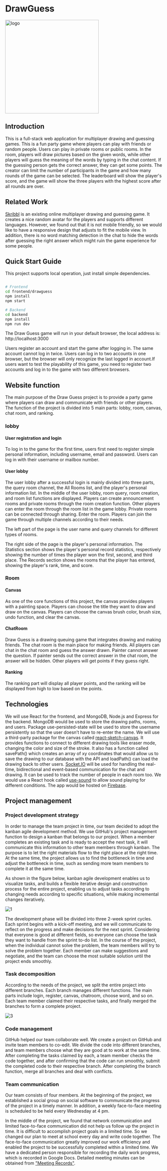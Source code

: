 # DrawGuess

<img src="https://github.com/ZACHSTRIVES/Draw-Guess-Game/blob/master/README/2.png"  height="300" alt="logo"/>

## Introduction

This is a full-stack web application for multiplayer drawing and guessing games. This is a fun party game where players can play with friends or random people. Users can play in private rooms or public rooms. In the room, players will draw pictures based on the given words, while other players will guess the meaning of the words by typing in the chat content. If the guessing person gets the correct answer, they can get some points. The creator can limit the number of participants in the game and how many rounds of the game can be selected. The leaderboard will show the player's score, and the game will show the three players with the highest score after all rounds are over.

## Related Work

[Skribbl](https://skribbl.io/) is an existing online multiplayer drawing and guessing game. It creates a nice random avatar for the players and supports different languages. However, we found out that it is not mobile friendly, so we would like to have a responsive design that adjusts to fit the mobile view. In addition, there is no word matching detection in the chat to hide the words after guessing the right answer which might ruin the game experience for some people.

## Quick Start Guide

This project supports local operation, just install simple dependencies.
``` bash

# Frontend
cd frontend/drawguess
npm install
npm start

# Backend
cd backend
npm install
npm run dev

```
The Draw Guess game will run in your default browser, the local address is: http://localhost:3000

Users register an account and start the game after logging in. The same account cannot log in twice. Users can log in to two accounts in one browser, but the browser will only recognize the last logged in account.If users want to test the playability of this game, you need to register two accounts and log in to the game with two different browsers.

## Website function

The main purpose of the Draw Guess project is to provide a party game where players can draw and communicate with friends or other players. The function of the project is divided into 5 main parts: lobby, room, canvas, chat room, and ranking.

### lobby
#### User registration and login
To log in to the game for the first time, users first need to register simple personal information, including username, email and password. Users can log in with their username or mailbox number.

#### User lobby
The user lobby after a successful login is mainly divided into three parts, the query room channel, the All Rooms list, and the player's personal information list.
In the middle of the user lobby, room query, room creation, and room list functions are displayed. Players can create announcement rooms and private rooms through the room creation function. Other players can enter the room through the room list in the game lobby. Private rooms can be connected through sharing. Enter the room. Players can join the game through multiple channels according to their needs.

The left part of the page is the user name and query channels for different types of rooms.

The right side of the page is the player's personal information. The Statistics section shows the player's personal record statistics, respectively showing the number of times the player won the first, second, and third place. The Records section shows the rooms that the player has entered, showing the player's rank, time, and score.

### Room
#### Canvas
As one of the core functions of this project, the canvas provides players with a painting space. Players can choose the title they want to draw and draw on the canvas. Players can choose the canvas brush color, brush size, undo function, and clear the canvas.

#### ChatRoom
Draw Guess is a drawing queuing game that integrates drawing and making friends. The chat room is the main place for making friends. All players can chat in the chat room and guess the answer drawn. Painter cannot answer the question. If painter sends out the correct answer in the chat room, the answer will be hidden. Other players will get points if they guess right.

#### Ranking
The ranking part will display all player points, and the ranking will be displayed from high to low based on the points.

## Technologies

We will use React for the frontend, and MongoDB, Node.js and Express for the backend. MongoDB would be used to store the drawing paths, rooms, and users. Package use-persisted-state will be used to store the username persistently so that the user doesn’t have to re-enter the name. We will use a third-party package for the canvas called [react-sketch-canvas](https://www.npmjs.com/package/react-sketch-canvas). It provides functions to connect to different drawing tools like eraser mode, changing the color and size of the stroke. It also has a function called savePath() which creates an array of xy coordinates that would allow us to save the drawing to our database with the API and loadPath() can load the drawing back to other users. [Socket.IO](https://socket.io/docs/v3) will be used for handling the real-time, bidirectional and event-based communication for the chat and drawing. It can be used to track the number of people in each room too. We would use a React hook called [use-sound](https://www.joshwcomeau.com/react/announcing-use-sound-react-hook/) to allow sound playing for different conditions. The app would be hosted on [Firebase](https://www.joshwcomeau.com/react/announcing-use-sound-react-hook/).

## Project management

### Project development strategy
In order to manage the team project in time, our team decided to adopt the kanban agile development method. We use GitHub's project management function to design a kanban that belongs to our project. When a member completes an existing task and is ready to accept the next task, it will communicate this information to other team members through kanban. The purpose is to let the right materials flow to the right place at the right time. At the same time, the project allows us to find the bottleneck in time and adjust the bottleneck in time, such as sending more team members to complete it at the same time.

As shown in the figure below, kanban agile development enables us to visualize tasks, and builds a flexible iterative design and construction process for the entire project, enabling us to adjust tasks according to changing needs according to specific situations, while making incremental changes iteratively.

![1](https://github.com/ZACHSTRIVES/Draw-Guess-Game/blob/master/README/1.png)

The development phase will be divided into three 2-week sprint cycles. Each sprint begins with a kick-off meeting, and we will communicate to reflect on the progress and make decisions for the next sprint. Considering that everyone is good at different fields, so everyone can choose the task they want to handle from the sprint to-do list. In the course of the project, when the individual cannot solve the problem, the team members will try to solve the problem together. Each member can make suggestions and negotiate, and the team can choose the most suitable solution until the project ends smoothly.

### Task decomposition
According to the needs of the project, we split the entire project into different branches. Each branch manages different functions. The main parts include login, register, canvas, chatroom, choose word, and so on. Each team member claimed their respective tasks, and finally merged the branches to form a complete project.

![3](https://github.com/ZACHSTRIVES/Draw-Guess-Game/blob/master/README/3.png)

### Code management
GitHub helped our team collaborate well. We create a project on GitHub and invite team members to co-edit. We divide the code into different branches, and team members choose what they are good at to work at the same time. After completing the tasks claimed by each, a team member checks the code together, and after confirming that the code can run smoothly, submit the completed code to their respective branch. After completing the branch function, merge all branches and deal with conflicts.

### Team communication
Our team consists of four members. At the beginning of the project, we established a social group on social software to communicate the progress of the project in a timely manner. In addition, a weekly face-to-face meeting is scheduled to be held every Wednesday at 4 pm.

In the middle of the project, we found that network communication and limited face-to-face communication did not help us follow up the project in time. It is difficult to accomplish project goals in a limited time. So we changed our plan to meet at school every day and write code together. The face-to-face communication greatly improved our work efficiency and enabled the project to be successfully completed within a limited time. We have a dedicated person responsible for recording the daily work progress, which is recorded in Google Docs. Detailed meeting minutes can be obtained from ["Meeting Records"](https://docs.google.com/document/d/1vE3WjJcJxce5TtOyfvuP1DwZO3qvm0mo_t8JQNdIz7c/edit).
